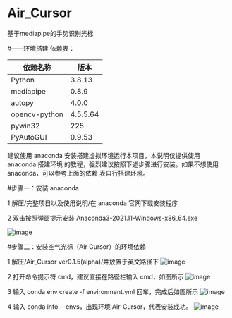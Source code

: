 # Air_Cursor
基于mediapipe的手势识别光标

#——环境搭建 
依赖表：

依赖名称 | 版本
-|-
Python | 3.8.13
mediapipe | 0.8.9
autopy | 4.0.0
opencv-python | 4.5.5.64
pywin32 | 225
PyAutoGUI | 0.9.53

建议使用 anaconda 安装搭建虚拟环境运行本项目，本说明仅提供使用 anaconda 搭建环境
的教程，强烈建议按照下述步骤进行安装。如果不想使用 anaconda，可以参考上面的依赖
表自行搭建环境。

#步骤一：安装 anaconda

1 解压/完整项目以及使用说明/在 anaconda 官网下载安装程序

2 双击按照弹窗提示安装 Anaconda3-2021.11-Windows-x86_64.exe

![image](https://user-images.githubusercontent.com/81380030/194018140-030940b0-cb8b-4aac-98de-a03b2211de64.png)


#步骤二：安装空气光标（Air Cursor）的环境依赖

1 解压/Air_Cursor ver0.1.5(alpha)/并放置于英文路径下
![image](https://user-images.githubusercontent.com/81380030/194018233-c41bd39c-beb4-404e-b796-cf1aaf71983c.png)

2 打开命令提示符 cmd，建议直接在路径栏输入 cmd，如图所示
![image](https://user-images.githubusercontent.com/81380030/194018255-4fbecd38-c392-431c-877a-9da01edff961.png)

3 输入 conda env create -f environment.yml 回车，完成后如图所示
![image](https://user-images.githubusercontent.com/81380030/194018286-284c4127-215f-4eb7-8cea-5b115cd62454.png)

4 输入 conda info –-envs，出现环境 Air-Cursor，代表安装成功。
![image](https://user-images.githubusercontent.com/81380030/194018303-d17447a1-9afe-42ad-ab93-3740f99ae206.png)
